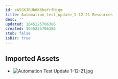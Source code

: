 ```yaml
---
id: xA5SKJRUb0K6hoYrfHjqm
title: Automation_test_update_1 12 21 Resources
desc: ''
updated: 1645225706386
created: 1645225706386
stub: false
isDir: true
---
```

## Imported Assets
- ![Automation Test Update 1-12-21.jpg](/assets/automation-test-update-1-12-21.jpg)

